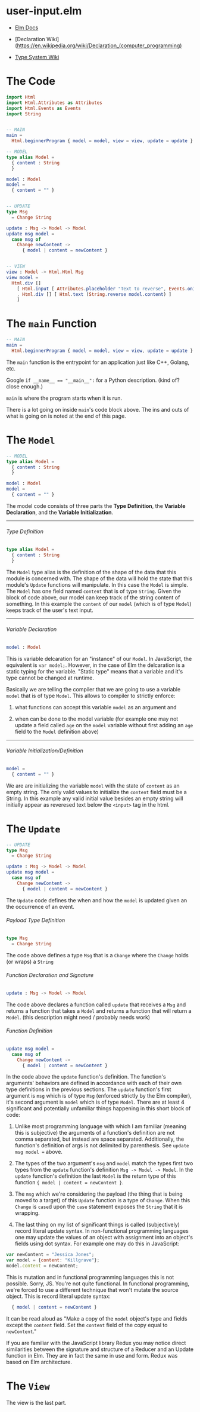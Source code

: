 # user-input.elm

  + [Elm Docs](https://guide.elm-lang.org/architecture/user_input/)

  + [Declaration Wiki](https://en.wikipedia.org/wiki/Declaration_(computer_programming)

  + [Type System Wiki](https://en.wikipedia.org/wiki/Type_system)

# The Code
```elm
import Html
import Html.Attributes as Attributes
import Html.Events as Events
import String


-- MAIN
main =
  Html.beginnerProgram { model = model, view = view, update = update }

-- MODEL
type alias Model =
  { content : String
  }

model : Model
model =
  { content = "" }


-- UPDATE
type Msg
  = Change String

update : Msg -> Model -> Model
update msg model =
  case msg of
    Change newContent ->
      { model | content = newContent }


-- VIEW
view : Model -> Html.Html Msg
view model =
  Html.div []
    [ Html.input [ Attributes.placeholder "Text to reverse", Events.onInput Change ] []
    , Html.div [] [ Html.text (String.reverse model.content) ]
    ]


```

# The `main` Function

```elm
-- MAIN
main =
  Html.beginnerProgram { model = model, view = view, update = update }
```

The `main` function is the entrypoint for an application just like C++,
Golang, etc.

Google `if __name__ == "__main__":` for a Python description. (kind of? close enough.)

`main` is where the program starts when it is run.

There is a lot going on inside `main`'s code block above. The ins and outs of what is going on is noted at the end of this page.

# The `Model`

```elm
-- MODEL
type alias Model =
  { content : String
  }

model : Model
model =
  { content = "" }
```

The model code consists of three parts the __Type Definition__, the __Variable Declaration__, and the __Variable Initialization__.

----------------------

###### Type Definition

```elm
type alias Model =
  { content : String
  }
```

The `Model` type alias is the definition of the shape of the data that this module is concerned with. The shape of the data will hold the state that this module's `Update` functions will manipulate. In this case the `Model` is simple. The `Model` has one field named `content` that is of type `String`. Given the block of code above, our model can keep track of the string content of something. In this example the `content` of our `model` (which is of type `Model`) keeps track of the user's text input.

---------------------------

###### Variable Declaration

```elm
model : Model
```

This is variable delcaration for an "instance" of our `Model`. In JavaScript, the equivalent is `var model;`. However, in the case of Elm the delcaration is a static typing for the variable. "Static type" means that a variable and it's type cannot be changed at runtime.

Basically we are telling the compiler that we are going to use a variable `model` that is of type `Model`. This allows to compiler to strictly enforce:

  1. what functions can accept this variable `model` as an argument and

  1. when can be done to the model variable (for example one may not update a field called `age` on the `model` variable without first adding an `age` field to the `Model` definition above)


------------------------------

###### Variable Initialization/Definition

```elm
model =
  { content = "" }
```

We are are initializing the variable `model` with the state of `content` as an empty string. The only valid values to initialize the `content` field must be a String. In this example any valid initial value besides an empty string will initially appear as reveresed text below the `<input>` tag in the html.


# The `Update`

```elm
-- UPDATE
type Msg
  = Change String

update : Msg -> Model -> Model
update msg model =
  case msg of
    Change newContent ->
      { model | content = newContent }
```

The `Update` code defines the when and how the `model` is updated given an the
occurrence of an event.


###### Payload Type Definition

```elm
type Msg
  = Change String
```

The code above defines a type `Msg` that is a `Change` where the `Change` holds (or wraps) a `String`

###### Function Declaration and Signature

```elm
update : Msg -> Model -> Model
```

The code above declares a function called `update` that receives a `Msg` and returns a function that takes a `Model` and returns a function that will return a `Model`.
(this description might need / probably needs work)

###### Function Definition

```elm
update msg model =
  case msg of
    Change newContent ->
      { model | content = newContent }
```

In the code above the `update` function's definition. The function's arguments' behaviors are defined in accordance with each of their own type definitions in the previous sections. The `update` function's first argument is `msg` which is of type `Msg` (enforced strictly by the Elm compiler), it's second argument is `model` which is of type `Model`. There are at least 4 significant and potentially unfamiliar things happening in this short block of code:

  1. Unlike most programming language with which I am familiar (meaning this is subjective) the arguments of a function's definition are not comma separated, but instead are space separated. Additionally, the function's definition of args is not delimited by parenthesis. See `update msg model =` above.

  1. The types of the two argument's `msg` and `model` match the types first two types from the `update` function's definition `Msg -> Model -> Model`. In the `update` function's definition the last `Model` is the return type of this function `{ model | content = newContent }`.

  1. The `msg` which we're considering the payload (the thing that is being moved to a target) of this `Update` function is a type of `Change`. When this `Change` is `case`d upon the `case` statement exposes the `String` that it is wrapping.

  1. The last thing on my list of significant things is called (subjectively) record literal update syntax. In non-functional programming languages one may update the values of an object with assignment into an object's fields using dot syntax. For example one may do this in JavaScript:

  ```javascript
  var newContent = "Jessica Jones";
  var model = {content: "Killgrave"};
  model.content = newContent;
  ```

  This is mutation and in functional programming languages this is not possible. Sorry, JS. You're not quite functional. In functional programming, we're forced to use a different technique that won't mutate the source object. This is record literal update syntax:

  ```elm
    { model | content = newContent }
  ```

  It can be read aloud as "Make a copy of the `model` object's type and fields except the `content` field. Set the `content` field of the copy equal to `newContent`."

If you are familiar with the JavaScript library Redux you may notice direct similarities between the signature and structure of a Reducer and an Update function in Elm. They are in fact the same in use and form. Redux was based on Elm architecture.


# The `View`

The view is the last part.
